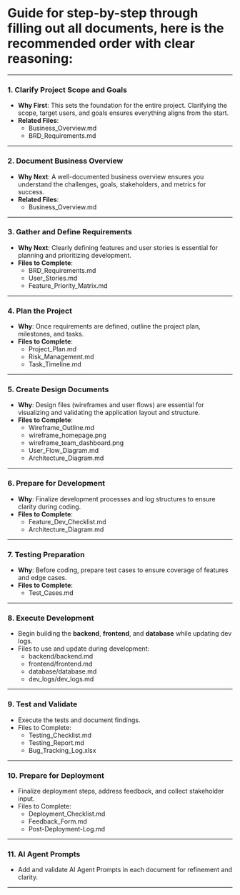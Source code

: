 # Guide for step-by-step through filling out all documents, here is the **recommended order** with clear reasoning:

---

### 1. **Clarify Project Scope and Goals**
   - **Why First**: This sets the foundation for the entire project. Clarifying the scope, target users, and goals ensures everything aligns from the start.
   - **Related Files**:
     - Business_Overview.md  
     - BRD_Requirements.md  

---

### 2. **Document Business Overview**
   - **Why Next**: A well-documented business overview ensures you understand the challenges, goals, stakeholders, and metrics for success.
   - **Related Files**:
     - Business_Overview.md  

---

### 3. **Gather and Define Requirements**
   - **Why Next**: Clearly defining features and user stories is essential for planning and prioritizing development.
   - **Files to Complete**:
     - BRD_Requirements.md  
     - User_Stories.md  
     - Feature_Priority_Matrix.md  

---

### 4. **Plan the Project**
   - **Why**: Once requirements are defined, outline the project plan, milestones, and tasks.
   - **Files to Complete**:
     - Project_Plan.md  
     - Risk_Management.md  
     - Task_Timeline.md  

---

### 5. **Create Design Documents**
   - **Why**: Design files (wireframes and user flows) are essential for visualizing and validating the application layout and structure.
   - **Files to Complete**:
     - Wireframe_Outline.md  
     - wireframe_homepage.png  
     - wireframe_team_dashboard.png  
     - User_Flow_Diagram.md  
     - Architecture_Diagram.md  

---

### 6. **Prepare for Development**
   - **Why**: Finalize development processes and log structures to ensure clarity during coding.
   - **Files to Complete**:
     - Feature_Dev_Checklist.md  
     - Architecture_Diagram.md  

---

### 7. **Testing Preparation**
   - **Why**: Before coding, prepare test cases to ensure coverage of features and edge cases.
   - **Files to Complete**:
     - Test_Cases.md  

---

### 8. **Execute Development**
   - Begin building the **backend**, **frontend**, and **database** while updating dev logs.
   - Files to use and update during development:
     - backend/backend.md  
     - frontend/frontend.md  
     - database/database.md  
     - dev_logs/dev_logs.md  

---

### 9. **Test and Validate**
   - Execute the tests and document findings.
   - Files to Complete:
     - Testing_Checklist.md  
     - Testing_Report.md  
     - Bug_Tracking_Log.xlsx  

---

### 10. **Prepare for Deployment**
   - Finalize deployment steps, address feedback, and collect stakeholder input.
   - Files to Complete:
     - Deployment_Checklist.md  
     - Feedback_Form.md  
     - Post-Deployment-Log.md  

---

### 11. **AI Agent Prompts**
   - Add and validate AI Agent Prompts in each document for refinement and clarity.

---
